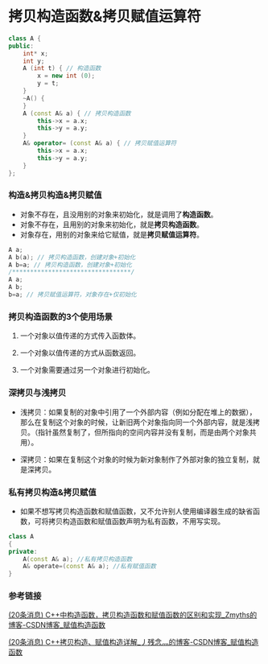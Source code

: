 # 拷贝构造函数&拷贝赋值运算符

```cpp
class A {
public:
    int* x;
    int y;
    A (int t) { // 构造函数
        x = new int (0);
        y = t;
    }
    ~A() {
    }
    A (const A& a) { // 拷贝构造函数
        this->x = a.x;
        this->y = a.y;
    }
    A& operator= (const A& a) { // 拷贝赋值运算符
        this->x = a.x;
        this->y = a.y;
    }
};
```

### 构造&拷贝构造&拷贝赋值

- 对象不存在，且没用别的对象来初始化，就是调用了**构造函数**。
- 对象不存在，且用别的对象来初始化，就是**拷贝构造函数**。
- 对象存在，用别的对象来给它赋值，就是**拷贝赋值运算符**。

```cpp
A a;
A b(a); // 拷贝构造函数，创建对象+初始化
A b=a; // 拷贝构造函数，创建对象+初始化
/*********************************/
A a;
A b;
b=a; // 拷贝赋值运算符，对象存在+仅初始化
```

### 拷贝构造函数的3个使用场景

1. 一个对象以值传递的方式传入函数体。

2. 一个对象以值传递的方式从函数返回。

3. 一个对象需要通过另一个对象进行初始化。

### 深拷贝与浅拷贝

- 浅拷贝：如果复制的对象中引用了一个外部内容（例如分配在堆上的数据），那么在复制这个对象的时候，让新旧两个对象指向同一个外部内容，就是浅拷贝。（指针虽然复制了，但所指向的空间内容并没有复制，而是由两个对象共用）。

- 深拷贝：如果在复制这个对象的时候为新对象制作了外部对象的独立复制，就是深拷贝。

### 私有拷贝构造&拷贝赋值

- 如果不想写拷贝构造函数和赋值函数，又不允许别人使用编译器生成的缺省函数，可将拷贝构造函数和赋值函数声明为私有函数，不用写实现。

```cpp
class A
{
private:
    A(const A& a); //私有拷贝构造函数
    A& operate=(const A& a); //私有赋值函数
}
```

### 参考链接

[(20条消息) C++中构造函数，拷贝构造函数和赋值函数的区别和实现_Zmyths的博客-CSDN博客_赋值构造函数](https://blog.csdn.net/zcyzsy/article/details/52132936?spm=1001.2101.3001.6650.1&depth_1-utm_relevant_index=2)

[(20条消息) C++拷贝构造、赋值构造详解_丿残念灬的博客-CSDN博客_赋值构造函数](https://blog.csdn.net/qq_31759205/article/details/80544468?spm=1001.2101.3001.6650.6&depth_1-utm_relevant_index=11)